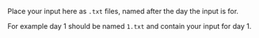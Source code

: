 Place your input here as `.txt` files, named after the day the input is for.

For example day 1 should be named `1.txt` and contain your input for day 1.
